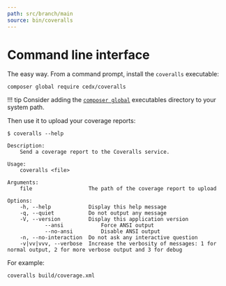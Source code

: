 ```yaml
---
path: src/branch/main
source: bin/coveralls
---
```


# Command line interface
The easy way. From a command prompt, install the `coveralls` executable:

``` shell
composer global require cedx/coveralls
```

!!! tip
	Consider adding the [`composer global`](https://getcomposer.org/doc/03-cli.md#global) executables directory to your system path.

Then use it to upload your coverage reports:

``` shell
$ coveralls --help

Description:
	Send a coverage report to the Coveralls service.

Usage:
	coveralls <file>

Arguments:
	file                  The path of the coverage report to upload

Options:
	-h, --help            Display this help message
	-q, --quiet           Do not output any message
	-V, --version         Display this application version
			--ansi            Force ANSI output
			--no-ansi         Disable ANSI output
	-n, --no-interaction  Do not ask any interactive question
	-v|vv|vvv, --verbose  Increase the verbosity of messages: 1 for normal output, 2 for more verbose output and 3 for debug
```

For example:

``` shell
coveralls build/coverage.xml
```

